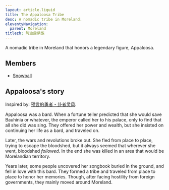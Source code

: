 ```yaml
---
layout: article.liquid
title: The Appaloosa Tribe
desc: A nomadic tribe in Moreland.
eleventyNavigation:
  parent: Moreland
titlezh: 阿波露萨族
---
```


A nomadic tribe in Moreland that honors a legendary figure, Appaloosa.

## Members

- [Snowball](/characters/snowball/)

## Appaloosa's story

Inspired by: [预言的勇者 - 卦者灵风](https://www.bilibili.com/video/BV1Zf4y1Z75m/).

Appaloosa was a bard. When a fortune teller predicted that she would save Bauhinia or whatever, the emperor called her to his palace, only to find that all she did was sing. They offered her power and wealth, but she insisted on continuing her life as a bard, and traveled on.

Later, the wars and revolutions broke out. She fled from place to place, trying to escape the bloodshed, but it always seemed that wherever she went, bloodshed *followed*. In the end she was killed in an area that would be Morelandian territory.

Years later, some people uncovered her songbook buried in the ground, and fell in love with this bard. They formed a tribe and traveled from place to place to honor her memories. Though, after facing hostility from foreign governments, they mainly moved around Moreland.
